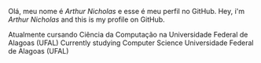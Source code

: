 Olá, meu nome é *Arthur Nicholas* e esse é meu perfil no GitHub.
Hey, i'm *Arthur Nicholas* and this is my profile on GitHub.

Atualmente cursando Ciência da Computação na Universidade Federal de Alagoas (UFAL)
Currently studying Computer Science Universidade Federal de Alagoas (UFAL)
